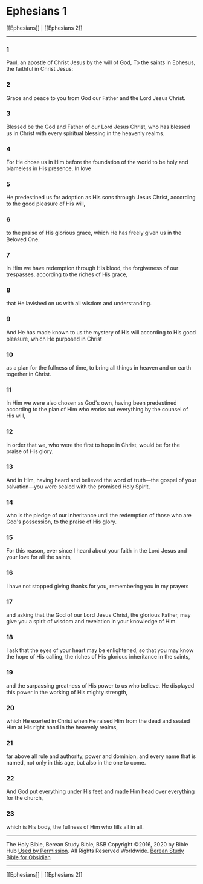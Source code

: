 # Ephesians 1

[[Ephesians]] | [[Ephesians 2]]

---

### 1
Paul, an apostle of Christ Jesus by the will of God, To the saints in Ephesus, the faithful in Christ Jesus:

### 2
Grace and peace to you from God our Father and the Lord Jesus Christ.

### 3
Blessed be the God and Father of our Lord Jesus Christ, who has blessed us in Christ with every spiritual blessing in the heavenly realms.

### 4
For He chose us in Him before the foundation of the world to be holy and blameless in His presence. In love

### 5
He predestined us for adoption as His sons through Jesus Christ, according to the good pleasure of His will,

### 6
to the praise of His glorious grace, which He has freely given us in the Beloved One.

### 7
In Him we have redemption through His blood, the forgiveness of our trespasses, according to the riches of His grace,

### 8
that He lavished on us with all wisdom and understanding.

### 9
And He has made known to us the mystery of His will according to His good pleasure, which He purposed in Christ

### 10
as a plan for the fullness of time, to bring all things in heaven and on earth together in Christ.

### 11
In Him we were also chosen as God's own, having been predestined according to the plan of Him who works out everything by the counsel of His will,

### 12
in order that we, who were the first to hope in Christ, would be for the praise of His glory.

### 13
And in Him, having heard and believed the word of truth—the gospel of your salvation—you were sealed with the promised Holy Spirit,

### 14
who is the pledge of our inheritance until the redemption of those who are God's possession, to the praise of His glory.

### 15
For this reason, ever since I heard about your faith in the Lord Jesus and your love for all the saints,

### 16
I have not stopped giving thanks for you, remembering you in my prayers

### 17
and asking that the God of our Lord Jesus Christ, the glorious Father, may give you a spirit of wisdom and revelation in your knowledge of Him.

### 18
I ask that the eyes of your heart may be enlightened, so that you may know the hope of His calling, the riches of His glorious inheritance in the saints,

### 19
and the surpassing greatness of His power to us who believe. He displayed this power in the working of His mighty strength,

### 20
which He exerted in Christ when He raised Him from the dead and seated Him at His right hand in the heavenly realms,

### 21
far above all rule and authority, power and dominion, and every name that is named, not only in this age, but also in the one to come.

### 22
And God put everything under His feet and made Him head over everything for the church,

### 23
which is His body, the fullness of Him who fills all in all.

---

The Holy Bible, Berean Study Bible, BSB
Copyright ©2016, 2020 by Bible Hub
[Used by Permission](https://berean.bible/terms.htm). All Rights Reserved Worldwide.
[Berean Study Bible for Obsidian](https://github.com/gapmiss/berean-study-bible-for-obsidian)

---

[[Ephesians]] | [[Ephesians 2]]

